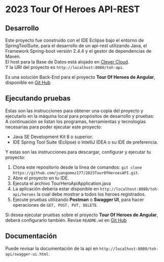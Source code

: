 # 2023 Tour Of Heroes API-REST

## Desarrollo

Este proyecto fue construido con el IDE Eclipse bajo el entorno de SpringToolSuite, para el desarrollo de un api-rest utilizando Java, el Framework Spring-boot versión 2.4.4 y el gestor de dependencias de Maven.  
El host para la Base de Datos está alojado en [Clever Cloud](https://www.clever-cloud.com/).  
Y la URI del proyecto es `http://localhost:8080/toh-api`.

Es una solución Back-End para el proyecto **Tour Of Heroes de Angular**, disponible en [Git Hub](https://github.com/juangomez177/2023TourOfHeroes.git)

## Ejecutando pruebas

Estas son las instrucciones para obtener una copia del proyecto y ejecutarlo en la máquina local para propósitos de desarrollo y pruebas:  
A continuación se listan los programas, herramientas y tecnologías necesarias para poder ejecutar este proyecto:
- Java SE Development Kit 8 o superior.
- IDE Spring Tool Suite (Eclipse) o IntelliJ IDEA o su IDE de preferencia.

Y estas son las instrucciones para descargar, configurar y ejecutar tu proyecto:  
1. Clona este repositorio desde la línea de comandos: `git clone https://github.com/juangomez177/2023TourOfHeroesAPI.git`.  
2. Abre el proyecto en tu IDE.
3. Ejecuta el archivo TourHeroApiApplication.java
4. La aplicación debería estar disponible en `http://localhost:8080/toh-api/heroes` la cual debe mostrar a todos los heroes registrados.
5. Ejecute pruebas utilizando **Postman** o **Swagger UI**, para hacer operaciones de `GET, POST, PUT, DELETE`.

Si desea ejecutar pruebas sobre el proyecto **Tour Of Heroes de Angular**, deberá configurarlo también. Revise `README.md` en [Git Hub](https://github.com/juangomez177/2023TourOfHeroes.git)

## Documentación 
Puede revisar la documentación de la api en `http://localhost:8080/toh-api/swagger-ui.html`.
